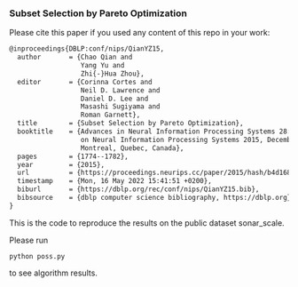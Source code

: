 ### Subset Selection by Pareto Optimization

Please cite this paper if you used any content of this repo in your work:

```tex
@inproceedings{DBLP:conf/nips/QianYZ15,
  author       = {Chao Qian and
                  Yang Yu and
                  Zhi{-}Hua Zhou},
  editor       = {Corinna Cortes and
                  Neil D. Lawrence and
                  Daniel D. Lee and
                  Masashi Sugiyama and
                  Roman Garnett},
  title        = {Subset Selection by Pareto Optimization},
  booktitle    = {Advances in Neural Information Processing Systems 28: Annual Conference
                  on Neural Information Processing Systems 2015, December 7-12, 2015,
                  Montreal, Quebec, Canada},
  pages        = {1774--1782},
  year         = {2015},
  url          = {https://proceedings.neurips.cc/paper/2015/hash/b4d168b48157c623fbd095b4a565b5bb-Abstract.html},
  timestamp    = {Mon, 16 May 2022 15:41:51 +0200},
  biburl       = {https://dblp.org/rec/conf/nips/QianYZ15.bib},
  bibsource    = {dblp computer science bibliography, https://dblp.org}
}
```

This is the code to reproduce the results on the public dataset sonar_scale.

Please run 
```
python poss.py
```
to see algorithm results.
